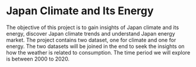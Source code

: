 # Japan Climate and Its Energy
The objective of this project is to gain insights of Japan climate and its energy, discover Japan climate trends and understand Japan energy market. The project contains two dataset, one for climate and one for energy. The two datasets will be joined in the end to seek the insights on how the weather is related to consumption. The time period we will explore is between 2000 to 2020.
